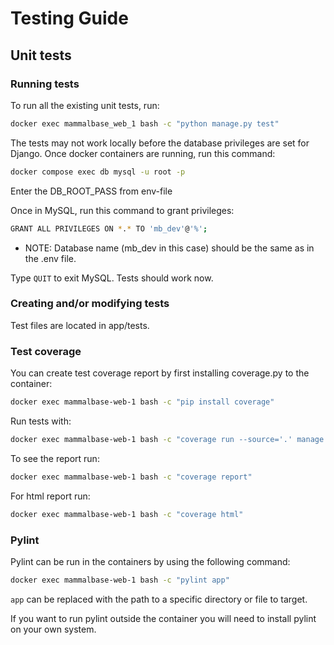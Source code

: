 # Testing Guide

## Unit tests

### Running tests

To run all the existing unit tests, run:

```bash
docker exec mammalbase_web_1 bash -c "python manage.py test"
```

The tests may not work locally before the database privileges are set for Django. Once docker containers are running, run this command:

```bash
docker compose exec db mysql -u root -p
```

Enter the DB_ROOT_PASS from env-file

Once in MySQL, run this command to grant privileges:

```bash
GRANT ALL PRIVILEGES ON *.* TO 'mb_dev'@'%';
```
- NOTE: Database name (mb_dev in this case) should be the same as in the .env file.  

Type ```QUIT``` to exit MySQL. Tests should work now.

### Creating and/or modifying tests

Test files are located in app/tests.  

### Test coverage

You can create test coverage report by first installing coverage.py to the container:
```bash
docker exec mammalbase-web-1 bash -c "pip install coverage"
```
Run tests with:
```bash
docker exec mammalbase-web-1 bash -c "coverage run --source='.' manage.py test"
```

To see the report run:
```bash
docker exec mammalbase-web-1 bash -c "coverage report"
```
For html report run:
```bash
docker exec mammalbase-web-1 bash -c "coverage html"
```

### Pylint

Pylint can be run in the containers by using the following command:
```bash
docker exec mammalbase-web-1 bash -c "pylint app"
```
```app``` can be replaced with the path to a specific directory or file to target.

If you want to run pylint outside the container you will need to install pylint on your own system.